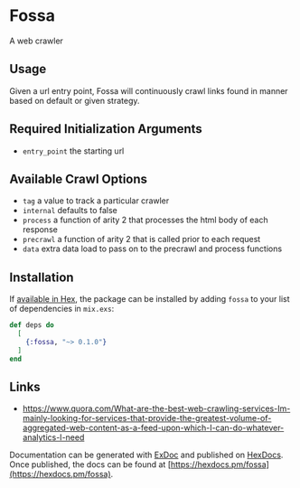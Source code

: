 # Fossa

A web crawler

## Usage

Given a url entry point, Fossa will continuously crawl links found in manner based on default or given strategy.

## Required Initialization Arguments

- `entry_point` the starting url

## Available Crawl Options

- `tag` a value to track a particular crawler
- `internal` defaults to false
- `process` a function of arity 2 that processes the html body of each response
- `precrawl` a function of arity 2 that is called prior to each request
- `data` extra data load to pass on to the precrawl and process functions

## Installation

If [available in Hex](https://hex.pm/docs/publish), the package can be installed
by adding `fossa` to your list of dependencies in `mix.exs`:

```elixir
def deps do
  [
    {:fossa, "~> 0.1.0"}
  ]
end
```

## Links

- https://www.quora.com/What-are-the-best-web-crawling-services-Im-mainly-looking-for-services-that-provide-the-greatest-volume-of-aggregated-web-content-as-a-feed-upon-which-I-can-do-whatever-analytics-I-need

Documentation can be generated with [ExDoc](https://github.com/elixir-lang/ex_doc)
and published on [HexDocs](https://hexdocs.pm). Once published, the docs can
be found at [https://hexdocs.pm/fossa](https://hexdocs.pm/fossa).
